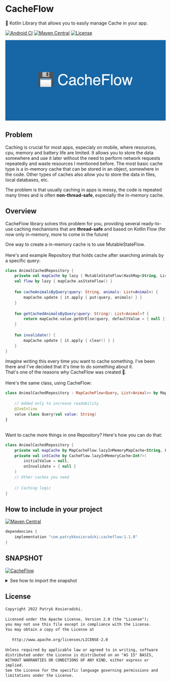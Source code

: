 # CacheFlow

💾 Kotlin Library that allows you to easily manage Cache in your app.

[![Android CI](https://github.com/k0siara/CacheFlow/actions/workflows/android.yml/badge.svg)](https://github.com/k0siara/CacheFlow/actions/workflows/android.yml)
[![Maven Central](https://img.shields.io/maven-central/v/com.patrykkosieradzki/cacheflow.svg?label=Maven%20Central)](https://search.maven.org/search?q=g:%22com.patrykkosieradzki%22%20AND%20a:%22cacheflow%22)
[![License](https://img.shields.io/github/license/k0siara/cacheflow.svg)](https://www.apache.org/licenses/LICENSE-2.0)

<!-- [![](https://jitpack.io/v/k0siara/cacheflow.svg)](https://jitpack.io/#k0siara/cacheflow) -->

![Kotlin Library that allows you to easily manage Cache in your app](/assets/cacheflow_banner.png)

## Problem
Caching is crucial for most apps, especialy on mobile, where resources, cpu, memory and battery life are limited. It allows you to store the data somewhere and use it later without the need to perform network requests repeatedly and waste resources I mentioned before. The most basic cache type is a in-memory cache that can be stored in an object, somewhere in the code. Other types of caches also allow you to store the data in files, local databases, etc.

The problem is that usually caching in apps is messy, the code is repeated many times and is often **non-thread-safe**, especially the in-memory cache. 

## Overview

CacheFlow library solves this problem for you, providing several ready-to-use caching mechanisms that are **thread-safe** and based on Kotlin Flow (for now only in-memory, more to come in the future)

One way to create a in-memory cache is to use MutableStateFlow. \
\
Here's and example Repository that holds cache after searching animals by a specific query:

``` kotlin
class AnimalCachedRepository {
    private val mapCache by lazy { MutableStateFlow(HashMap<String, List<Animal>>) }
    val flow by lazy { mapCache.asStateFlow() }
    
    fun cacheAnimalsByQuery(query: String, animals: List<Animal>) {
        mapCache.update { it.apply { put(query, animals) } }   
    }
    
    fun getCachedAnimalsByQuery(query: String): List<Animal>? {
        return mapCache.value.getOrElse(query, defaultValue = { null })
    }
    
    fun invalidate() {
        mapCache.update { it.apply { clear() } }
    }
}
```

Imagine writing this every time you want to cache something. I've been there and I've decided that it's time to do something about it.\
That's one of the reasons why CacheFlow was created 🙂.
\
\
Here's the same class, using CacheFlow:
``` kotlin
class AnimalCachedRepository : MapCacheFlow<Query, List<Animal>> by MapCacheFlow.inMemoryMapCache() {
    
    // Added only to increase readability
    @JvmInline
    value class Query(val value: String)
}
```
\
Want to cache more things in one Repository? Here's how you can do that:
``` kotlin
class AnimalCachedRepository {
    private val mapCache by MapCacheFlow.lazyInMemoryMapCache<String, List<Animal>>()
    private val intCache by CacheFlow.lazyInMemoryCache<Int?>(
        initialValue = null,
        onInvalidate = { null }
    )
    // Other caches you need  
    
    // Caching logic
}
```

## How to include in your project

[![Maven Central](https://img.shields.io/maven-central/v/com.patrykkosieradzki/cacheflow.svg?label=Maven%20Central)](https://search.maven.org/search?q=g:%22com.patrykkosieradzki%22%20AND%20a:%22cacheflow%22)

``` groovy
dependencies {
    implementation "com.patrykkosieradzki:cacheflow:1.1.0"
}

```

## SNAPSHOT 
[![CacheFlow](https://img.shields.io/static/v1?label=snapshot&message=CacheFlow&logo=apache%20maven&color=C71A36)](https://s01.oss.sonatype.org/content/repositories/snapshots/com/patrykkosieradzki/cacheflow/) <br>

<details>
 <summary>See how to import the snapshot</summary>

### Including the SNAPSHOT
Snapshots of the current development version of CacheFlow are available, which track [the latest versions](https://s01.oss.sonatype.org/content/repositories/snapshots/com/patrykkosieradzki/cacheflow/).

To import snapshot versions on your project, add the code snippet below on your gradle file.
```Gradle
repositories {
   maven { url 'https://s01.oss.sonatype.org/content/repositories/snapshots/' }
}
```

Next, add the below dependency to your **module**'s `build.gradle` file.
```gradle
dependencies {
    implementation "com.patrykkosieradzki:cacheflow:1.1.0-SNAPSHOT"
}
```

</details>

## License

    Copyright 2022 Patryk Kosieradzki.

    Licensed under the Apache License, Version 2.0 (the "License");
    you may not use this file except in compliance with the License.
    You may obtain a copy of the License at

       http://www.apache.org/licenses/LICENSE-2.0

    Unless required by applicable law or agreed to in writing, software
    distributed under the License is distributed on an "AS IS" BASIS,
    WITHOUT WARRANTIES OR CONDITIONS OF ANY KIND, either express or implied.
    See the License for the specific language governing permissions and
    limitations under the License.
